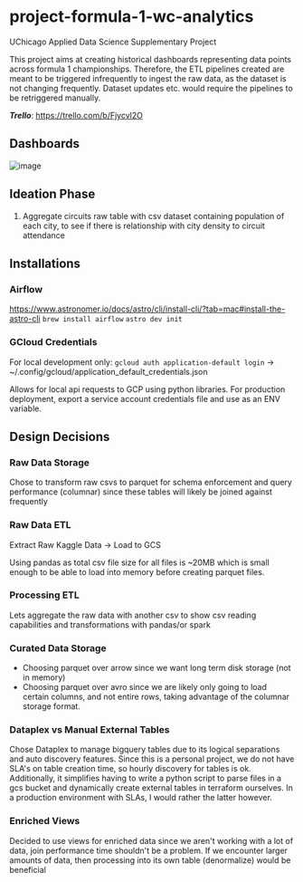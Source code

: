 # project-formula-1-wc-analytics
UChicago Applied Data Science Supplementary Project

This project aims at creating historical dashboards representing data points across
formula 1 championships. Therefore, the ETL pipelines created are meant to be triggered
infrequently to ingest the raw data, as the dataset is not changing frequently. Dataset updates
etc. would require the pipelines to be retriggered manually.

***Trello***: https://trello.com/b/Fjycvl2O

## Dashboards
![image](https://github.com/user-attachments/assets/ea551b3c-06e8-48b9-9d78-1f5430b64580)


## Ideation Phase
1. Aggregate circuits raw table with csv dataset containing population of each city, to see if there is
relationship with city density to circuit attendance

## Installations
### Airflow
https://www.astronomer.io/docs/astro/cli/install-cli/?tab=mac#install-the-astro-cli
```brew install airflow```
```astro dev init```

### GCloud Credentials
For local development only:
```gcloud auth application-default login``` -> ~/.config/gcloud/application_default_credentials.json

Allows for local api requests to GCP using python libraries. For production deployment, export a service
account credentials file and use as an ENV variable.

## Design Decisions
### Raw Data Storage
Chose to transform raw csvs to parquet for schema enforcement and query performance (columnar)
since these tables will likely be joined against frequently

### Raw Data ETL
Extract Raw Kaggle Data -> Load to GCS

Using pandas as total csv file size for all files is ~20MB which is small enough to be able to load
into memory before creating parquet files. 

### Processing ETL
Lets aggregate the raw data with another csv to show csv reading capabilities and transformations with pandas/or spark

### Curated Data Storage
- Choosing parquet over arrow since we want long term disk storage (not in memory)
- Choosing parquet over avro since we are likely only going to load certain columns, and not
entire rows, taking advantage of the columnar storage format.

### Dataplex vs Manual External Tables
Chose Dataplex to manage bigquery tables due to its logical separations and auto discovery features.
Since this is a personal project, we do not have SLA's on table creation time, so hourly discovery for tables is ok.
Additionally, it simplifies having to write a python script to parse files in a gcs bucket and dynamically
create external tables in terraform ourselves. In a production environment with SLAs, I would rather the latter however.

### Enriched Views
Decided to use views for enriched data since we aren't working with a lot of data, join performance time shouldn't be a problem.
If we encounter larger amounts of data, then processing into its own table (denormalize) would be beneficial
